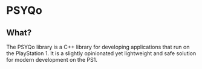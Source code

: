 # PSYQo

## What?
The PSYQo library is a C++ library for developing applications that run on the PlayStation 1. It is a slightly opinionated yet lightweight and safe solution for modern development on the PS1.
